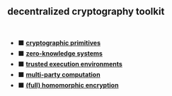 ## decentralized cryptography toolkit

<br>

* ⬛️ **[cryptographic primitives](cryptographic_primitives)**
* ⬛️ **[zero-knowledge systems](zero_knowledge)**
* ⬛️ **[trusted execution environments](trusted_execution_environments)**
* ⬛️ **[multi-party computation](multi_party_computation)**
* ⬛️ **[(full) homomorphic encryption](homomorphic_encryption)**
